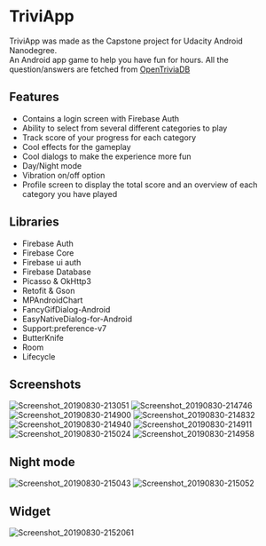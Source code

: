 # TriviApp
TriviApp was made as the Capstone project for Udacity Android Nanodegree.     
An Android app game to help you have fun for hours. All the question/answers are fetched from [OpenTriviaDB](https://opentdb.com/)

## Features
 - Contains a login screen with Firebase Auth
 - Ability to select from several different categories to play
 - Track score of your progress for each category
 - Cool effects for the gameplay
 - Cool dialogs to make the experience more fun
 - Day/Night mode
 - Vibration on/off option
 - Profile screen to display the total score and an overview of each category you have played
 
 ## Libraries
- Firebase Auth
- Firebase Core
- Firebase ui auth
- Firebase Database
- Picasso & OkHttp3
- Retofit & Gson
- MPAndroidChart
- FancyGifDialog-Android
- EasyNativeDialog-for-Android
- Support:preference-v7
- ButterKnife
- Room
- Lifecycle 
 
## Screenshots
![Screenshot_20190830-213051](https://user-images.githubusercontent.com/11368889/64077937-c8c98700-ccdd-11e9-86d9-d2eaa44e1e12.jpg)
![Screenshot_20190830-214746](https://user-images.githubusercontent.com/11368889/64077936-c8c98700-ccdd-11e9-8a15-3bf70adce983.jpg)
![Screenshot_20190830-214900](https://user-images.githubusercontent.com/11368889/64077935-c830f080-ccdd-11e9-9d3d-940319bb2cfe.jpg)
![Screenshot_20190830-214832](https://user-images.githubusercontent.com/11368889/64077934-c830f080-ccdd-11e9-9ec4-d0c98d38ad94.jpg)
![Screenshot_20190830-214940](https://user-images.githubusercontent.com/11368889/64077933-c830f080-ccdd-11e9-9ead-71a8bc150079.jpg)
![Screenshot_20190830-214911](https://user-images.githubusercontent.com/11368889/64077932-c7985a00-ccdd-11e9-8454-d8a118ef50bf.jpg)
![Screenshot_20190830-215024](https://user-images.githubusercontent.com/11368889/64077931-c7985a00-ccdd-11e9-8417-5df7d4a7921b.jpg)
![Screenshot_20190830-214958](https://user-images.githubusercontent.com/11368889/64077930-c7985a00-ccdd-11e9-9790-71e3cec69ed3.jpg)

## Night mode


![Screenshot_20190830-215043](https://user-images.githubusercontent.com/11368889/64077928-c6ffc380-ccdd-11e9-8030-1715bb6c6f35.jpg)
![Screenshot_20190830-215052](https://user-images.githubusercontent.com/11368889/64077929-c6ffc380-ccdd-11e9-9c62-298d9fbd69a6.jpg)

## Widget


![Screenshot_20190830-2152061](https://user-images.githubusercontent.com/11368889/64077927-c6ffc380-ccdd-11e9-8798-5216948d4fc8.jpg)
